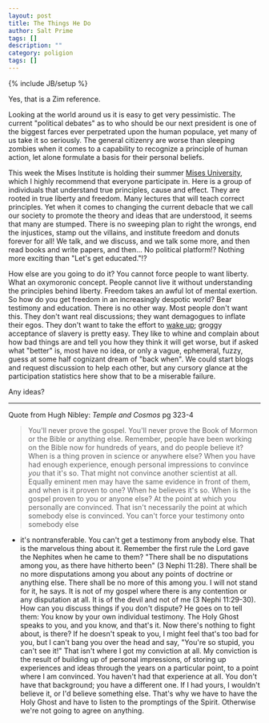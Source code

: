 ```yaml
---
layout: post
title: The Things He Do
author: Salt Prime
tags: []
description: ""
category: poligion
tags: []
---
```

{% include JB/setup %}

Yes, that is a Zim reference.



Looking at the world around us it is easy to get very pessimistic.
The current "political debates" as to who should be our next president
is one of the biggest farces ever perpetrated upon the human populace,
yet many of us take it so seriously.  The general citizenry are worse
than sleeping zombies when it comes to a capability to recognize a
principle of human action, let alone formulate a basis for their
personal beliefs.



This week the Mises Institute is holding their summer [Mises
University](http://academy.mises.org/courses/virtualmu/), which I
highly recommend that everyone participate in.  Here is a group of
individuals that understand true principles, cause and effect.  They
are rooted in true liberty and freedom.  Many lectures that will teach
correct principles.  Yet when it comes to changing the current debacle
that we call our society to promote the theory and ideas that are
understood, it seems that many are stumped.  There is no sweeping plan
to right the wrongs, end the injustices, stamp out the villains, and
institute freedom and donuts forever for all!  We talk, and we
discuss, and we talk some more, and then read books and write papers,
and then... No political platform!?  Nothing more exciting than "Let's
get educated."!?



How else are you going to do it?  You cannot force people to want
liberty.  What an oxymoronic concept.  People cannot live it without
understanding the principles behind liberty.  Freedom takes an awful
lot of mental exertion.  So how do you get freedom in an increasingly
despotic world?  Bear testimony and education.  There is no other way.
Most people don't want this.  They don't want real discussions; they
want demagogues to inflate their egos.  They don't want to take the
effort to [wake up](http://xkcd.com/1013/); groggy acceptance of
slavery is pretty easy.  They like to whine and complain about how bad
things are and tell you how they think it will get worse, but if asked
what "better" is, most have no idea, or only a vague, ephemeral,
fuzzy, guess at some half cognizant dream of "back when".   We could
start blogs and request discussion to help each other, but any cursory
glance at the participation statistics here show that to be a
miserable failure.



Any ideas?



-------------------

Quote from Hugh Nibley: _Temple and Cosmos_ pg 323-4



>You'll never prove the gospel.  You'll never prove the Book of Mormon
or the Bible or anything else.  Remember, people have been working on
the Bible now for hundreds of years, and do people believe it?  When
is a thing proven in science or anywhere else?  When you have had
enough experience, enough personal impressions to convince _you_ that
it's so.  That might not convince another scientist at all.  Equally
eminent men may have the same evidence in front of them, and when is
it proven to one?  When he believes it's so.  When is the gospel
proven to you or anyone else?  At the point at which you personally
are convinced.  That isn't necessarily the point at which somebody
else is convinced.  You can't force your testimony onto somebody else
- it's nontransferable.  You can't get a testimony from anybody else.
That is the marvelous thing about it.  Remember the first rule the
Lord gave the Nephites when he came to them?  "There shall be no
disputations among you, as there have hitherto been" (3 Nephi 11:28).
There shall be no more disputations among you about any points of
doctrine or anything else.  There shall be no more of this among you.
I will not stand for it, he says.  It is not of my gospel where there
is any contention or any disputation at all.  It is of the devil and
not of me (3 Nephi 11:29-30).  How can you discuss things if you don't
dispute?  He goes on to tell them: You know by your own individual
testimony.  The Holy Ghost speaks to you, and you know, and that's it.
Now there's nothing to fight about, is there?  If he doesn't speak to
you, I might feel that's too bad for you, but I can't bang you over
the head and say,  "You're so stupid, you can't see it!"  That isn't
where I got my conviction at all.  My conviction is the result of
building up of personal impressions, of storing up experiences and
ideas through the years on a particular point, to a point where I am
convinced.  You haven't had that experience at all.  You don't have
that background;  you have a different one.  If I had yours,  I
wouldn't believe it, or I'd believe something else.  That's why we
have to have the Holy Ghost and have to listen to the promptings of
the Spirit.  Otherwise we're not going to agree on anything.

